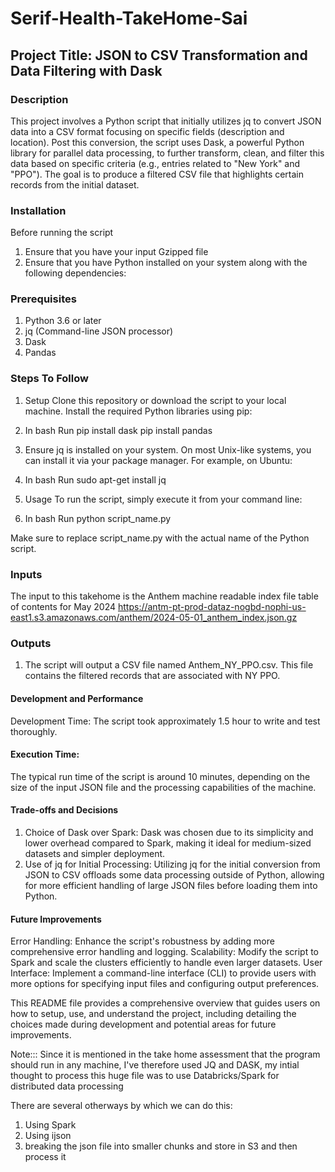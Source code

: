 # Serif-Health-TakeHome-Sai

## Project Title: JSON to CSV Transformation and Data Filtering with Dask

### Description
This project involves a Python script that initially utilizes jq to convert JSON data into a CSV format focusing on specific fields (description and location). Post this conversion, the script uses Dask, a powerful Python library for parallel data processing, to further transform, clean, and filter this data based on specific criteria (e.g., entries related to "New York" and "PPO"). The goal is to produce a filtered CSV file that highlights certain records from the initial dataset.

### Installation
Before running the script
1. Ensure that you have your input Gzipped file
2. Ensure that you have Python installed on your system along with the following dependencies:

### Prerequisites
1. Python 3.6 or later
2. jq (Command-line JSON processor)
3. Dask
4. Pandas

### Steps To Follow

1. Setup
Clone this repository or download the script to your local machine.
Install the required Python libraries using pip:

2. In bash Run 
pip install dask 
pip install pandas

3. Ensure jq is installed on your system. On most Unix-like systems, you can install it via your package manager. For example, on Ubuntu:

4. In bash Run
sudo apt-get install jq

5. Usage
To run the script, simply execute it from your command line:

6. In bash Run
python script_name.py

Make sure to replace script_name.py with the actual name of the Python script.

### Inputs

The input to this takehome is the Anthem machine readable index file table of contents for May 2024
https://antm-pt-prod-dataz-nogbd-nophi-us-east1.s3.amazonaws.com/anthem/2024-05-01_anthem_index.json.gz


### Outputs

1. The script will output a CSV file named Anthem_NY_PPO.csv. This file contains the filtered records that are associated with NY PPO.

#### Development and Performance
Development Time: The script took approximately 1.5 hour to write and test thoroughly.

#### Execution Time: 
The typical run time of the script is around 10 minutes, depending on the size of the input JSON file and the processing capabilities of the machine.

#### Trade-offs and Decisions
1. Choice of Dask over Spark: Dask was chosen due to its simplicity and lower overhead compared to Spark, making it ideal for medium-sized datasets and simpler deployment.
2. Use of jq for Initial Processing: Utilizing jq for the initial conversion from JSON to CSV offloads some data processing outside of Python, allowing for more efficient handling of large JSON files before loading them into Python.

#### Future Improvements
Error Handling: Enhance the script's robustness by adding more comprehensive error handling and logging.
Scalability: Modify the script to Spark and scale the clusters efficiently to handle even larger datasets.
User Interface: Implement a command-line interface (CLI) to provide users with more options for specifying input files and configuring output preferences.


This README file provides a comprehensive overview that guides users on how to setup, use, and understand the project, including detailing the choices made during development and potential areas for future improvements.


Note::: Since it is mentioned in the take home assessment that the program should run in any machine, I've therefore used JQ and DASK, my intial thought to process this huge file was to use Databricks/Spark for distributed data processing


There are several otherways by which we can do this:
1. Using Spark
2. Using ijson
3. breaking the json file into smaller chunks and store in S3 and then process it

